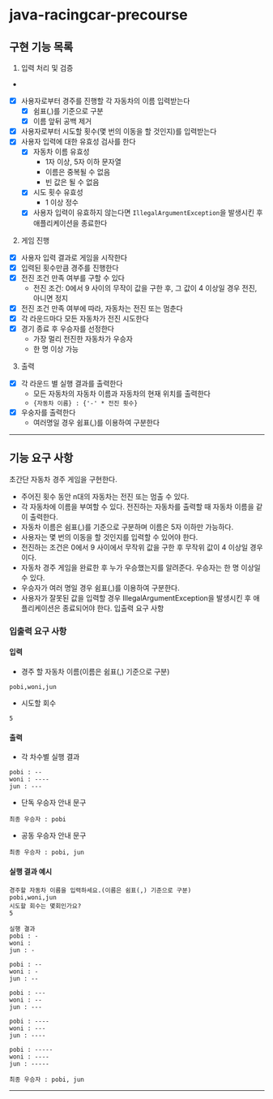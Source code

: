 # java-racingcar-precourse

## 구현 기능 목록

1. 입력 처리 및 검증

-
- [X] 사용자로부터 경주를 진행할 각 자동차의 이름 입력받는다
    - [X] 쉼표(,)를 기준으로 구분
    - [X] 이름 앞뒤 공백 제거
- [X] 사용자로부터 시도할 횟수(몇 번의 이동을 할 것인지)를 입력받는다
- [X] 사용자 입력에 대한 유효성 검사를 한다
    - [X] 자동차 이름 유효성
        - 1자 이상, 5자 이하 문자열
        - 이름은 중복될 수 없음
        - 빈 값은 될 수 없음
    - [X] 시도 횟수 유효성
        - 1 이상 정수
    - [X] 사용자 입력이 유효하지 않는다면 `IllegalArgumentException`을 발생시킨 후 애플리케이션을 종료한다

2. 게임 진행

- [X] 사용자 입력 결과로 게임을 시작한다
- [X] 입력된 횟수만큼 경주를 진행한다
- [X] 전진 조건 만족 여부를 구할 수 있다
    - 전진 조건: 0에서 9 사이의 무작이 값을 구한 후, 그 값이 4 이상일 경우 전진, 아니면 정지
- [X] 전진 조건 만족 여부에 따라, 자동차는 전진 또는 멈춘다
- [X] 각 라운드마다 모든 자동차가 전진 시도한다
- [X] 경기 종료 후 우승자를 선정한다
    - 가장 멀리 전진한 자동차가 우승자
    - 한 명 이상 가능

3. 출력

- [X] 각 라운드 별 실행 결과를 출력한다
    - 모든 자동차의 자동차 이름과 자동차의 현재 위치를 출력한다
    - `{자동차 이름} : {'-' * 전진 횟수}`
- [X] 우숭자를 출력한다
    - 여러명일 경우 쉼표(,)를 이용하여 구분한다

---

## 기능 요구 사항

초간단 자동차 경주 게임을 구현한다.

- 주어진 횟수 동안 n대의 자동차는 전진 또는 멈출 수 있다.
- 각 자동차에 이름을 부여할 수 있다. 전진하는 자동차를 출력할 때 자동차 이름을 같이 출력한다.
- 자동차 이름은 쉼표(,)를 기준으로 구분하며 이름은 5자 이하만 가능하다.
- 사용자는 몇 번의 이동을 할 것인지를 입력할 수 있어야 한다.
- 전진하는 조건은 0에서 9 사이에서 무작위 값을 구한 후 무작위 값이 4 이상일 경우이다.
- 자동차 경주 게임을 완료한 후 누가 우승했는지를 알려준다. 우승자는 한 명 이상일 수 있다.
- 우승자가 여러 명일 경우 쉼표(,)를 이용하여 구분한다.
- 사용자가 잘못된 값을 입력할 경우 IllegalArgumentException을 발생시킨 후 애플리케이션은 종료되어야 한다.
  입출력 요구 사항

### 입출력 요구 사항

#### 입력

- 경주 할 자동차 이름(이름은 쉼표(,) 기준으로 구분)

```
pobi,woni,jun
```

- 시도할 회수

```
5
```

#### 출력

- 각 차수별 실행 결과

```
pobi : --
woni : ----
jun : ---
```

- 단독 우승자 안내 문구

```
최종 우승자 : pobi
```

- 공동 우승자 안내 문구

```
최종 우승자 : pobi, jun
```

#### 실행 결과 예시

```
경주할 자동차 이름을 입력하세요.(이름은 쉼표(,) 기준으로 구분)
pobi,woni,jun
시도할 회수는 몇회인가요?
5

실행 결과
pobi : -
woni : 
jun : -

pobi : --
woni : -
jun : --

pobi : ---
woni : --
jun : ---

pobi : ----
woni : ---
jun : ----

pobi : -----
woni : ----
jun : -----

최종 우승자 : pobi, jun
```

---
